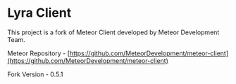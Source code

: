 # Lyra Client

This project is a fork of Meteor Client developed by Meteor Development Team.

Meteor Repository - [https://github.com/MeteorDevelopment/meteor-client](https://github.com/MeteorDevelopment/meteor-client)

Fork Version - 0.5.1
